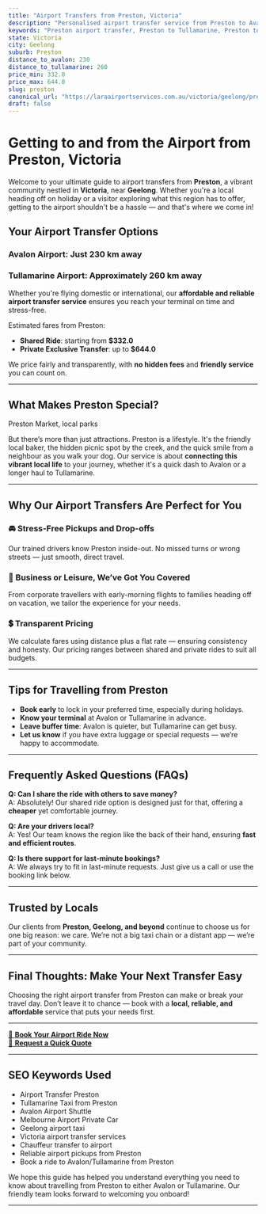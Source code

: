```yaml
---
title: "Airport Transfers from Preston, Victoria"
description: "Personalised airport transfer service from Preston to Avalon and Tullamarine airports. Enjoy a smooth, affordable ride with us!"
keywords: "Preston airport transfer, Preston to Tullamarine, Preston to Avalon, airport taxi Preston, private airport transfer Preston, shared ride Preston, Preston transfers, airport shuttle Preston, book Preston airport taxi, affordable Preston airport transfer, Preston airport transfer service, airport transfer Geelong, airport transfer Melbourne, Melbourne airport taxi, airport transfers Victoria, Tullamarine airport shuttle, Avalon airport transfers, Melbourne private transfer, airport transport services Melbourne"
state: Victoria
city: Geelong
suburb: Preston
distance_to_avalon: 230
distance_to_tullamarine: 260
price_min: 332.0
price_max: 644.0
slug: preston
canonical_url: "https://laraairportservices.com.au/victoria/geelong/preston/"
draft: false
---
```


# Getting to and from the Airport from Preston, Victoria

Welcome to your ultimate guide to airport transfers from **Preston**, a vibrant community nestled in **Victoria**, near **Geelong**. Whether you're a local heading off on holiday or a visitor exploring what this region has to offer, getting to the airport shouldn't be a hassle — and that's where we come in!

## Your Airport Transfer Options

### Avalon Airport: Just 230 km away  
### Tullamarine Airport: Approximately 260 km away

Whether you're flying domestic or international, our **affordable and reliable airport transfer service** ensures you reach your terminal on time and stress-free.

Estimated fares from Preston:
- **Shared Ride**: starting from **$332.0**
- **Private Exclusive Transfer**: up to **$644.0**

We price fairly and transparently, with **no hidden fees** and **friendly service** you can count on.

---

## What Makes Preston Special?

Preston Market, local parks

But there’s more than just attractions. Preston is a lifestyle. It's the friendly local baker, the hidden picnic spot by the creek, and the quick smile from a neighbour as you walk your dog. Our service is about **connecting this vibrant local life** to your journey, whether it's a quick dash to Avalon or a longer haul to Tullamarine.

---

## Why Our Airport Transfers Are Perfect for You

### 🚘 Stress-Free Pickups and Drop-offs
Our trained drivers know Preston inside-out. No missed turns or wrong streets — just smooth, direct travel.

### 💼 Business or Leisure, We’ve Got You Covered
From corporate travellers with early-morning flights to families heading off on vacation, we tailor the experience for your needs.

### 💲 Transparent Pricing
We calculate fares using distance plus a flat rate — ensuring consistency and honesty. Our pricing ranges between shared and private rides to suit all budgets.

---

## Tips for Travelling from Preston

- **Book early** to lock in your preferred time, especially during holidays.
- **Know your terminal** at Avalon or Tullamarine in advance.
- **Leave buffer time**: Avalon is quieter, but Tullamarine can get busy.
- **Let us know** if you have extra luggage or special requests — we’re happy to accommodate.

---

## Frequently Asked Questions (FAQs)

**Q: Can I share the ride with others to save money?**  
A: Absolutely! Our shared ride option is designed just for that, offering a **cheaper** yet comfortable journey.

**Q: Are your drivers local?**  
A: Yes! Our team knows the region like the back of their hand, ensuring **fast and efficient routes**.

**Q: Is there support for last-minute bookings?**  
A: We always try to fit in last-minute requests. Just give us a call or use the booking link below.

---

## Trusted by Locals

Our clients from **Preston, Geelong, and beyond** continue to choose us for one big reason: we care. We’re not a big taxi chain or a distant app — we’re part of your community.

---

## Final Thoughts: Make Your Next Transfer Easy

Choosing the right airport transfer from Preston can make or break your travel day. Don’t leave it to chance — book with a **local, reliable, and affordable** service that puts your needs first.

---

[📅 **Book Your Airport Ride Now**](https://laraairportservices.square.site/s/appointments)  
[📧 **Request a Quick Quote**](https://laraairportservices.square.site/contact-us)

---

## SEO Keywords Used
- Airport Transfer Preston
- Tullamarine Taxi from Preston
- Avalon Airport Shuttle
- Melbourne Airport Private Car
- Geelong airport taxi
- Victoria airport transfer services
- Chauffeur transfer to airport
- Reliable airport pickups from Preston
- Book a ride to Avalon/Tullamarine from Preston

We hope this guide has helped you understand everything you need to know about travelling from Preston to either Avalon or Tullamarine. Our friendly team looks forward to welcoming you onboard!

---
